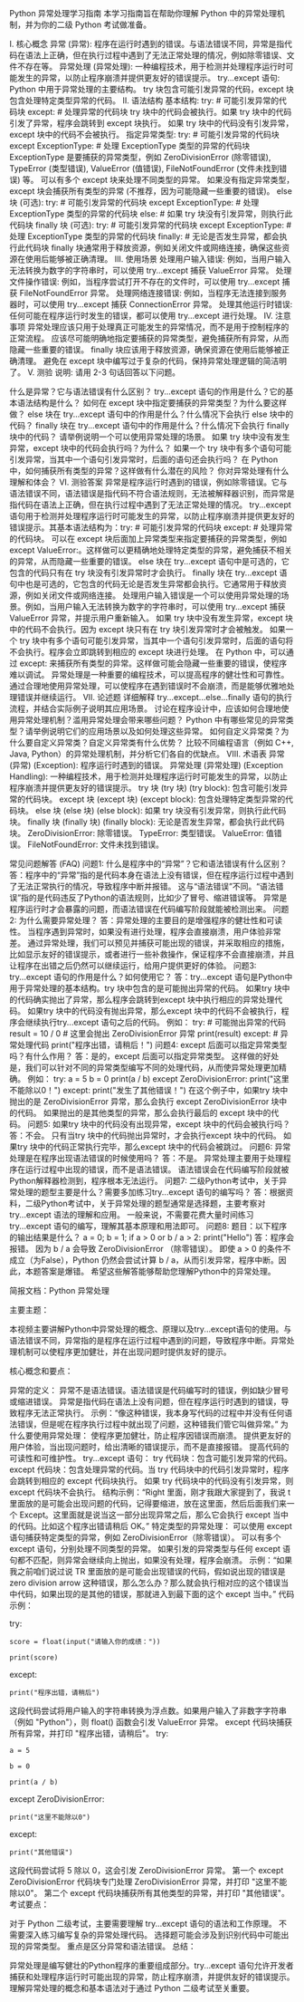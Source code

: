 Python 异常处理学习指南
本学习指南旨在帮助你理解 Python 中的异常处理机制，并为你的二级 Python 考试做准备。

I. 核心概念
异常 (异常): 程序在运行时遇到的错误。与语法错误不同，异常是指代码在语法上正确，但在执行过程中遇到了无法正常处理的情况，例如除零错误、文件不存在等。
异常处理 (异常处理): 一种编程技术，用于检测并处理程序运行时可能发生的异常，以防止程序崩溃并提供更友好的错误提示。
try...except 语句: Python 中用于异常处理的主要结构。 try 块包含可能引发异常的代码，except 块包含处理特定类型异常的代码。
II. 语法结构
基本结构:
try:
    # 可能引发异常的代码块
except:
    # 处理异常的代码块
try 块中的代码会被执行。如果 try 块中的代码引发了异常，程序会跳转到 except 块执行。
如果 try 块中的代码没有引发异常，except 块中的代码不会被执行。
指定异常类型:
try:
    # 可能引发异常的代码块
except ExceptionType:
    # 处理 ExceptionType 类型的异常的代码块
ExceptionType 是要捕获的异常类型，例如 ZeroDivisionError (除零错误), TypeError (类型错误), ValueError (值错误), FileNotFoundError (文件未找到错误) 等。
可以有多个 except 块来处理不同类型的异常。
如果没有指定异常类型，except 块会捕获所有类型的异常 (不推荐，因为可能隐藏一些重要的错误)。
else 块 (可选):
try:
    # 可能引发异常的代码块
except ExceptionType:
    # 处理 ExceptionType 类型的异常的代码块
else:
    # 如果 try 块没有引发异常，则执行此代码块
finally 块 (可选):
try:
    # 可能引发异常的代码块
except ExceptionType:
    # 处理 ExceptionType 类型的异常的代码块
finally:
    # 无论是否发生异常，都会执行此代码块
finally 块通常用于释放资源，例如关闭文件或网络连接，确保这些资源在使用后能够被正确清理。
III. 使用场景
处理用户输入错误: 例如，当用户输入无法转换为数字的字符串时，可以使用 try...except 捕获 ValueError 异常。
处理文件操作错误: 例如，当程序尝试打开不存在的文件时，可以使用 try...except 捕获 FileNotFoundError 异常。
处理网络连接错误: 例如，当程序无法连接到服务器时，可以使用 try...except 捕获 ConnectionError 异常。
处理其他运行时错误: 任何可能在程序运行时发生的错误，都可以使用 try...except 进行处理。
IV. 注意事项
异常处理应该只用于处理真正可能发生的异常情况，而不是用于控制程序的正常流程。
应该尽可能明确地指定要捕获的异常类型，避免捕获所有异常，从而隐藏一些重要的错误。
finally 块应该用于释放资源，确保资源在使用后能够被正确清理。
避免在 except 块中编写过于复杂的代码，保持异常处理逻辑的简洁明了。
V. 测验
说明: 请用 2-3 句话回答以下问题。

什么是异常？它与语法错误有什么区别？
try...except 语句的作用是什么？它的基本语法结构是什么？
如何在 except 块中指定要捕获的异常类型？为什么要这样做？
else 块在 try...except 语句中的作用是什么？什么情况下会执行 else 块中的代码？
finally 块在 try...except 语句中的作用是什么？什么情况下会执行 finally 块中的代码？
请举例说明一个可以使用异常处理的场景。
如果 try 块中没有发生异常，except 块中的代码会执行吗？为什么？
如果一个 try 块中有多个语句可能引发异常，当其中一个语句引发异常时，后面的语句还会执行吗？
在 Python 中，如何捕获所有类型的异常？这样做有什么潜在的风险？
你对异常处理有什么理解和体会？
VI. 测验答案
异常是程序运行时遇到的错误，例如除零错误。它与语法错误不同，语法错误是指代码不符合语法规则，无法被解释器识别，而异常是指代码在语法上正确，但在执行过程中遇到了无法正常处理的情况。
try...except 语句用于检测并处理程序运行时可能发生的异常，以防止程序崩溃并提供更友好的错误提示。其基本语法结构为：try: # 可能引发异常的代码块 except: # 处理异常的代码块。
可以在 except 块后面加上异常类型来指定要捕获的异常类型，例如 except ValueError:。这样做可以更精确地处理特定类型的异常，避免捕获不相关的异常，从而隐藏一些重要的错误。
else 块在 try...except 语句中是可选的，它包含的代码只有在 try 块没有引发异常时才会执行。
finally 块在 try...except 语句中也是可选的，它包含的代码无论是否发生异常都会执行。它通常用于释放资源，例如关闭文件或网络连接。
处理用户输入错误是一个可以使用异常处理的场景。例如，当用户输入无法转换为数字的字符串时，可以使用 try...except 捕获 ValueError 异常，并提示用户重新输入。
如果 try 块中没有发生异常，except 块中的代码不会执行。因为 except 块只有在 try 块引发异常时才会被触发。
如果一个 try 块中有多个语句可能引发异常，当其中一个语句引发异常时，后面的语句将不会执行。程序会立即跳转到相应的 except 块进行处理。
在 Python 中，可以通过 except: 来捕获所有类型的异常。这样做可能会隐藏一些重要的错误，使程序难以调试。
异常处理是一种重要的编程技术，可以提高程序的健壮性和可靠性。通过合理地使用异常处理，可以使程序在遇到错误时不会崩溃，而是能够优雅地处理错误并继续运行。
VII. 论述题
详细解释 try...except...else...finally 语句的执行流程，并结合实际例子说明其应用场景。
讨论在程序设计中，应该如何合理地使用异常处理机制？滥用异常处理会带来哪些问题？
Python 中有哪些常见的异常类型？请举例说明它们的应用场景以及如何处理这些异常。
如何自定义异常类？为什么要自定义异常类？自定义异常类有什么优势？
比较不同编程语言（例如 C++, Java, Python）的异常处理机制，并分析它们各自的优缺点。
VIII. 术语表
异常 (异常) (Exception): 程序运行时遇到的错误。
异常处理 (异常处理) (Exception Handling): 一种编程技术，用于检测并处理程序运行时可能发生的异常，以防止程序崩溃并提供更友好的错误提示。
try 块 (try 块) (try block): 包含可能引发异常的代码块。
except 块 (except 块) (except block): 包含处理特定类型异常的代码块。
else 块 (else 块) (else block): 如果 try 块没有引发异常，则执行此代码块。
finally 块 (finally 块) (finally block): 无论是否发生异常，都会执行此代码块。
ZeroDivisionError: 除零错误。
TypeError: 类型错误。
ValueError: 值错误。
FileNotFoundError: 文件未找到错误。

常见问题解答 (FAQ)
问题1: 什么是程序中的“异常”？它和语法错误有什么区别？
答：程序中的“异常”指的是代码本身在语法上没有错误，但在程序运行过程中遇到了无法正常执行的情况，导致程序中断并报错。 这与“语法错误”不同。“语法错误”指的是代码违反了Python的语法规则，比如少了冒号、缩进错误等。 异常是程序运行时才会暴露的问题，而语法错误在代码编写阶段就能被检测出来。
问题2: 为什么需要异常处理？
答：异常处理的主要目的是增强程序的健壮性和可读性。 当程序遇到异常时，如果没有进行处理，程序会直接崩溃，用户体验非常差。 通过异常处理，我们可以预见并捕获可能出现的错误，并采取相应的措施，比如显示友好的错误提示，或者进行一些补救操作，保证程序不会直接崩溃，并且让程序在出错之后仍然可以继续运行，给用户提供更好的体验。
问题3: try...except 语句的作用是什么？如何使用它？
答：try...except 语句是Python中用于异常处理的基本结构。try 块中包含的是可能抛出异常的代码。 如果try 块中的代码确实抛出了异常，那么程序会跳转到except 块中执行相应的异常处理代码。 如果try 块中的代码没有抛出异常，那么except 块中的代码不会被执行，程序会继续执行try...except 语句之后的代码。 例如：
try:
    # 可能抛出异常的代码
    result = 10 / 0  # 这里会抛出 ZeroDivisionError 异常
    print(result)
except:
    # 异常处理代码
    print("程序出错，请稍后！")
问题4: except 后面可以指定异常类型吗？有什么作用？
答：是的，except 后面可以指定异常类型。 这样做的好处是，我们可以针对不同的异常类型编写不同的处理代码，从而使异常处理更加精确。 例如：
try:
    a = 5
    b = 0
    print(a / b)
except ZeroDivisionError:
    print("这里不能除以0！")
except:
    print("发生了其他错误！")
在这个例子中，如果try 块中抛出的是 ZeroDivisionError 异常，那么会执行 except ZeroDivisionError 块中的代码。 如果抛出的是其他类型的异常，那么会执行最后的 except 块中的代码。
问题5: 如果try 块中的代码没有出现异常，except 块中的代码会被执行吗？
答：不会。 只有当try 块中的代码抛出异常时，才会执行except 块中的代码。 如果try 块中的代码正常执行完毕，那么except 块中的代码会被跳过。
问题6: 异常处理是在程序出现语法错误的时候使用吗？
答：不是。 异常处理主要用于处理程序在运行过程中出现的错误，而不是语法错误。 语法错误会在代码编写阶段就被Python解释器检测到，程序根本无法运行。
问题7: 二级Python考试中，关于异常处理的题型主要是什么？需要多加练习try...except 语句的编写吗？
答：根据资料，二级Python考试中，关于异常处理的题型通常是选择题，主要考察对 try...except 语法的理解和应用。 一般来说，不需要花费大量时间练习 try...except 语句的编写，理解其基本原理和用法即可。
问题8: 题目：以下程序的输出结果是什么？ a = 0; b = 1; if a > 0 or b / a > 2: print("Hello")
答：程序会报错。 因为 b / a 会导致 ZeroDivisionError （除零错误）。 即使 a > 0 的条件不成立（为False），Python 仍然会尝试计算 b / a，从而引发异常，程序中断。因此，本题答案是爆错。
希望这些解答能够帮助您理解Python中的异常处理。

简报文档：Python 异常处理

主要主题：

本视频主要讲解Python中异常处理的概念、原理以及try...except语句的使用。与语法错误不同，异常指的是程序在运行过程中遇到的问题，导致程序中断。异常处理机制可以使程序更加健壮，并在出现问题时提供友好的提示。

核心概念和要点：

异常的定义：
异常不是语法错误。语法错误是代码编写时的错误，例如缺少冒号或缩进错误。
异常是指代码在语法上没有问题，但在程序运行时遇到的错误，导致程序无法正常执行。
示例：“像这种错误，我本身写代码的过程中并没有任何语法错误，但是呢在程序执行过程中就出现了问题，这种错我们管它叫做异常。”
为什么要使用异常处理：
使程序更加健壮，防止程序因错误而崩溃。
提供更友好的用户体验，当出现问题时，给出清晰的错误提示，而不是直接报错。
提高代码的可读性和可维护性。
try...except 语句：
try 代码块：包含可能引发异常的代码。
except 代码块：包含处理异常的代码。当 try 代码块中的代码引发异常时，程序会跳转到相应的 except 代码块执行。
如果 try 代码块中的代码没有引发异常，则 except 代码块不会执行。
结构示例：“Right 里面，刚才我跟大家提到了，我说 t 里面放的是可能会出现问题的代码，记得要缩进，放在这里面，然后后面我们来一个 Except。这里面就是说当这一部分出现异常之后，那么它会执行 except 当中的代码。比如这个程序出错请稍后 OK。”
特定类型的异常处理：
可以使用 except 语句捕获特定类型的异常，例如 ZeroDivisionError（除零错误）。
可以有多个 except 语句，分别处理不同类型的异常。
如果引发的异常类型与任何 except 语句都不匹配，则异常会继续向上抛出，如果没有处理，程序会崩溃。
示例：“如果我之前咱们说过说 TR 里面放的是可能会出现错误的代码，假如说出现的错误是 zero division arrow 这种错误，那么怎么办？那么就会执行相对应的这个错误当中代码，如果出现的是其他的错误，那就进入到最下面的这个 except 当中。”
代码示例：

try:

    score = float(input("请输入你的成绩："))

    print(score)

except:

    print("程序出错，请稍后")

这段代码尝试将用户输入的字符串转换为浮点数。如果用户输入了非数字字符串（例如 "Python"），则 float() 函数会引发 ValueError 异常。
except 代码块捕获所有异常，并打印 "程序出错，请稍后"。
try:

    a = 5

    b = 0

    print(a / b)

except ZeroDivisionError:

    print("这里不能除以0")

except:

    print("其他错误")

这段代码尝试将 5 除以 0，这会引发 ZeroDivisionError 异常。
第一个 except ZeroDivisionError 代码块专门处理 ZeroDivisionError 异常，并打印 "这里不能除以0"。
第二个 except 代码块捕获所有其他类型的异常，并打印 "其他错误"。
考试要点：

对于 Python 二级考试，主要需要理解 try...except 语句的语法和工作原理。
不需要深入练习编写复杂的异常处理代码。
选择题可能会涉及到识别代码中可能出现的异常类型。
重点是区分异常和语法错误。
总结：

异常处理是编写健壮的Python程序的重要组成部分。try...except 语句允许开发者捕获和处理程序运行时可能出现的异常，防止程序崩溃，并提供友好的错误提示。理解异常处理的概念和基本语法对于通过 Python 二级考试至关重要。